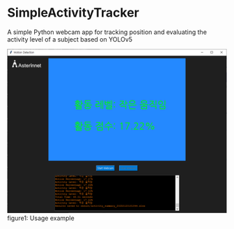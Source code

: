 # SimpleActivityTracker

A simple Python webcam app for tracking position and evaluating the activity level of a subject based on YOLOv5

![Usage example](./image_assets/motion_yolo_2.png)
figure1: Usage example

